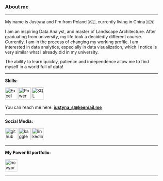 ### About me
---

My name is Justyna and I'm from Poland 🇵🇱, currently living in China 🇨🇳

I am an inspiring Data Analyst, and master of Landscape Architecture. After graduating from university, my life took a decidedly different course. Currently, I am in the process of changing my working profile. I am interested in data analytics, especially in data visualization, which I notice is very similar what I already did in my university. 

The ability to learn quickly, patience and independence allow me to find myself in a world full of data!

---

**Skills:**

 
<img src='https://upload.wikimedia.org/wikipedia/commons/thumb/3/34/Microsoft_Office_Excel_%282019%E2%80%93present%29.svg/826px-Microsoft_Office_Excel_%282019%E2%80%93present%29.svg.png' alt='Excel' height='40'>    <img src='https://upload.wikimedia.org/wikipedia/commons/thumb/c/cf/New_Power_BI_Logo.svg/630px-New_Power_BI_Logo.svg.png' alt='Power BI' height='40'>  <img src='https://cdn1.iconfinder.com/data/icons/round-ui/143/33-512.png' alt='SQL' height='40'>



 You can reach me here: **justyna_s@keemail.me** 
 
 ---
 
 **Social Media:**

[<img src='https://logodix.com/logo/64439.png' alt='github' height='40' >](https://github.com/Justyna1929)  [<img src='https://cdn4.iconfinder.com/data/icons/logos-and-brands/512/189_Kaggle_logo_logos-512.png' alt='kaggle' height='40'>](https://www.kaggle.com/justynasulisz)  [<img src='https://upload.wikimedia.org/wikipedia/commons/thumb/c/ca/LinkedIn_logo_initials.png/768px-LinkedIn_logo_initials.png' alt='linkedin' height='40'>](https://www.linkedin.com/in/justyna-sulisz-85037a9a//)  

---

**My Power BI portfolio:**

[<img src='https://media-exp2.licdn.com/dms/image/C4D0BAQFOZsQluqWW8A/company-logo_200_200/0/1653979722881?e=1664409600&v=beta&t=_TWmqhb5i7QUviGI_Qjy3-63LohcmtEalOc7FMNQXD0' alt='novypro' height='40' >](https://www.novypro.com/profile_projects/justyna)

---
